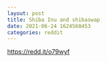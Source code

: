 ```yaml
--- 
layout: post 
title: Shiba Inu and shibaswap 
date: 2021-06-24 1624568453 
categories: reddit 
--- 
```

https://redd.it/o79wyf